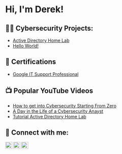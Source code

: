 <h1>Hi, I'm Derek! </h1>

<h2>👨‍💻 Cybersecurity Projects:</h2>

  - [Active Directory Home Lab](https://github.com/dcdotson/ActiveDirectoryLab/blob/main/README.md)
- [Hello World!](https://github.com/dcdotson/HWRLD)
  
<h2>📄 Certifications</h2>

- [Google IT Support Professional](https://www.coursera.org/professional-certificates/google-it-support?utm_medium=sem&utm_source=gg&utm_campaign=B2C_NAMER_google-it-support_google_FTCOF_professional-certificates_country-US-desktop-only-mostly-phrase&campaignid=2024515338&adgroupid=120728026058&device=c&keyword=&matchtype=&network=g&devicemodel=&adposition=&creativeid=506862277148&hide_mobile_promo&gad_source=1&gclid=CjwKCAjwkuqvBhAQEiwA65XxQAoepnCwQ8jkv_QE_5NwhgpKLdjntz4TDnwkAZq23s8k8-EaD94NFBoCSssQAvD_BwE)

<h2>📺 Popular YouTube Videos</h2>

- [How to get into Cybersecurity Starting From Zero](https://www.youtube.com/watch?v=a83ASGn_V_s)
- [A Day in the Life of a Cybersecurity Anayst](https://www.youtube.com/watch?v=uHy3oM7NnoU)
- [Tutorial Active Directory Home Lab](https://www.youtube.com/watch?v=N-L9hklSlNk)
  
<h2> 🤳 Connect with me:</h2>

[<img align="left" alt="JoshMadakor | YouTube" width="22px" src="https://cdn.jsdelivr.net/npm/simple-icons@v3/icons/youtube.svg" />][youtube]
[<img align="left" alt="JoshMadakor | LinkedIn" width="22px" src="https://cdn.jsdelivr.net/npm/simple-icons@v3/icons/linkedin.svg" />][linkedin]
[<img align="left" alt="JoshMadakor | Instagram" width="22px" src="https://cdn.jsdelivr.net/npm/simple-icons@v3/icons/instagram.svg" />][instagram]

[youtube]: https://www.youtube.com/@dcdotson
[instagram]: https://www.instagram.com/derekdotson/
[linkedin]: https://linkedin.com/in/derekdotson

<!--
**joshmadakor1/joshmadakor1** is a ✨ _special_ ✨ repository because its `README.md` (this file) appears on your GitHub profile.

Here are some ideas to get you started:

- 🔭 I’m currently working on ...
- 🌱 I’m currently learning ...
- 👯 I’m looking to collaborate on ...
- 🤔 I’m looking for help with ...
- 💬 Ask me about ...
- 📫 How to reach me: ...
- 😄 Pronouns: ...
- ⚡ Fun fact: ...
-->

